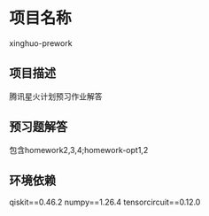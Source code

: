 # 项目名称
xinghuo-prework
## 项目描述
腾讯星火计划预习作业解答
## 预习题解答
包含homework2,3,4;homework-opt1,2
## 环境依赖
qiskit==0.46.2
numpy==1.26.4
tensorcircuit==0.12.0
